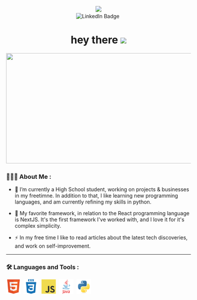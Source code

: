 <div id="header" align="center">
  <img src="https://media.giphy.com/media/M9gbBd9nbDrOTu1Mqx/giphy.gif" width="100"/>
</div>

<div id="badges" align="center">
  <img src="https://img.shields.io/badge/LinkedIn-blue?style=for-the-badge&logo=linkedin&logoColor=white" alt="LinkedIn Badge"/>
  <img src="https://komarev.com/ghpvc/?username=realSynced&style=flat-square&color=blue" alt=""/>
</div>


<div id="wave" align="center">
  <h1>
    hey there
    <img src="https://media.giphy.com/media/hvRJCLFzcasrR4ia7z/giphy.gif" width="30px"/>
  </h1>
</div>

<div align="center">
  <img src="https://miro.medium.com/v2/resize:fit:720/format:webp/1*N6OtdkXNnYYyDhaQkG8Ydg.jpeg" width="600" height="300"/>
</div>

### 👨🏽‍💻 About Me :

- :telescope: I’m currently a High School student, working on projects & businesses in my freetimne. In addition to that, I like learning new programming languages, and am currently refining my skills in python.

- :seedling: My favorite framework, in relation to the React programming language is NextJS. It's the first framework I've worked with, and I love it for it's complex simplicity.

- :zap: In my free time I like to read articles about the latest tech discoveries, and work on self-improvement.

---

### :hammer_and_wrench: Languages and Tools :

<div>
  <img src="https://github.com/devicons/devicon/blob/master/icons/html5/html5-original.svg" title="HTML5" alt="HTML" width="40" height="40"/>&nbsp;
  <img src="https://github.com/devicons/devicon/blob/master/icons/css3/css3-plain-wordmark.svg"  title="CSS3" alt="CSS" width="40" height="40"/>&nbsp;
  <img src="https://github.com/devicons/devicon/blob/master/icons/javascript/javascript-original.svg" title="JavaScript" alt="JavaScript" width="40" height="40"/>&nbsp;
  <img src="https://github.com/devicons/devicon/blob/master/icons/java/java-original-wordmark.svg" title="Java" alt="Java" width="40" height="40"/>&nbsp; 
  <img src="https://github.com/devicons/devicon/blob/master/icons/python/python-original.svg" title="Python" alt="Python" width="40" height="40"/>&nbsp;
</div>
